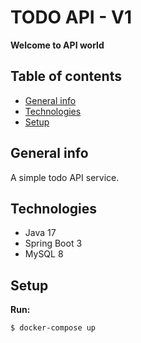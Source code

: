 # TODO API - V1

**Welcome to API world**

## Table of contents
* [General info](#general-info)
* [Technologies](#technologies)
* [Setup](#setup)

## General info
A simple todo API service.
	
## Technologies
* Java 17
* Spring Boot 3
* MySQL 8

## Setup

**Run:**
```
$ docker-compose up
```